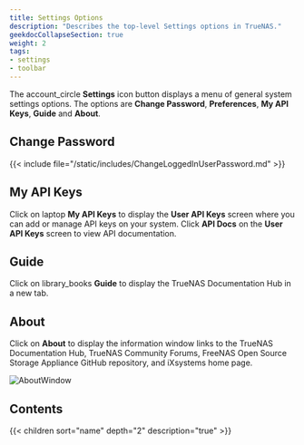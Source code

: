 ```yaml
---
title: Settings Options
description: "Describes the top-level Settings options in TrueNAS."
geekdocCollapseSection: true
weight: 2
tags:
- settings
- toolbar
---
```


The <span class="material-icons">account_circle</span> **Settings** icon button displays a menu of general system settings options.
The options are **Change Password**, **Preferences**, **My API Keys**, **Guide** and **About**.

## Change Password

{{< include file="/static/includes/ChangeLoggedInUserPassword.md" >}}

## My API Keys

Click on <span class="material-icons">laptop</span> **My API Keys** to display the **User API Keys** screen where you can add or manage API keys on your system.
Click **API Docs** on the **User API Keys** screen to view API documentation.

## Guide

Click on <span class="material-icons">library_books</span> **Guide** to display the TrueNAS Documentation Hub in a new tab.

## About

Click on <span class="iconify" data-icon="ant-design:info-circle-outlined"></span> **About** to display the information window links to the TrueNAS Documentation Hub, TrueNAS Community Forums, FreeNAS Open Source Storage Appliance GitHub repository, and iXsystems home page.

![AboutWindow](/images/SCALE/Dashboard/AboutWindow.png "About Window")

<div class="noprint">

## Contents

{{< children sort="name" depth="2" description="true" >}}

</div>
